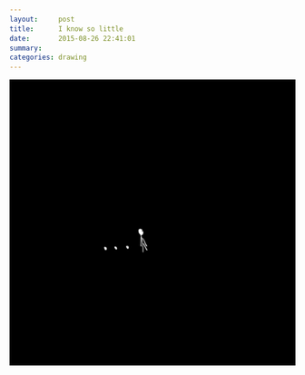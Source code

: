 ```yaml
---
layout:     post
title:      I know so little
date:       2015-08-26 22:41:01
summary:    
categories: drawing
---
```

![I know so little](/images/blog/I-know-so-little.png "photophobia")
